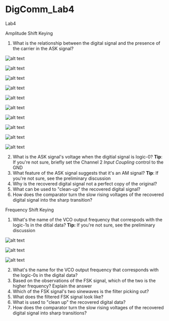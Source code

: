 # DigComm_Lab4
Lab4

Amplitude Shift Keying

1. What is the relationship between the digital signal and the presence of the carrier in the ASK signal?

![alt text](https://github.com/Ryankearns9/DigComm_Lab4/blob/main/imgs/picture_1.PNG)

![alt text](https://github.com/Ryankearns9/DigComm_Lab4/blob/main/imgs/picture_2.PNG)

![alt text](https://github.com/Ryankearns9/DigComm_Lab4/blob/main/imgs/picture_3a.PNG)

![alt text](https://github.com/Ryankearns9/DigComm_Lab4/blob/main/imgs/picture_3b.PNG)

![alt text](https://github.com/Ryankearns9/DigComm_Lab4/blob/main/imgs/picture_4a.PNG)

![alt text](https://github.com/Ryankearns9/DigComm_Lab4/blob/main/imgs/picture_4b.PNG)

![alt text](https://github.com/Ryankearns9/DigComm_Lab4/blob/main/imgs/picture_5a.PNG)

![alt text](https://github.com/Ryankearns9/DigComm_Lab4/blob/main/imgs/picture_5b.PNG)

![alt text](https://github.com/Ryankearns9/DigComm_Lab4/blob/main/imgs/picture_5c.PNG)

![alt text](https://github.com/Ryankearns9/DigComm_Lab4/blob/main/imgs/picture_5d.PNG)

2. What is the ASK signal's voltage when the digitial signal is logic-0? **Tip**: If you're not sure, briefly set the Channel 2 *Input Coupling* control to the GND
3. What feature of the ASK signal suggests that it's an AM signal? **Tip**: If you're not sure, see the preliminary discussion
4. Why is the recovered digital signal not a perfect copy of the original?
5. What can be used to "clean-up" the recovered digital signal?
6. How does the comparator turn the slow rising voltages of the recovered digital signal into the sharp transition?

Frequency Shift Keying

1. What's the name of the VCO output frequency that correspods with the logic-1s in the ditial data? **Tip:** If you're not sure, see the preliminary discussion

![alt text](https://github.com/Ryankearns9/DigComm_Lab4/blob/main/imgs/Bandpass.PNG)

![alt text](https://github.com/Ryankearns9/DigComm_Lab4/blob/main/imgs/FSK_Pic1.PNG)

![alt text](https://github.com/Ryankearns9/DigComm_Lab4/blob/main/imgs/FSK_Pic2_LPF.PNG)

2. What's the name for the VCO output frequency that corresponds with the logic-0s in the digital data?
3. Based on the observations of the FSK signal, which of the two is the higher frequency? Explain the answer
4. Which of the FSK signal's two sinewaves is the filter picking out?
5. What does the filtered FSK signal look like?
6. What is used to "clean up" the recovered digital data?
7. How does the comparator turn the slow rising voltages of the recovered digital signal into sharp transitions?